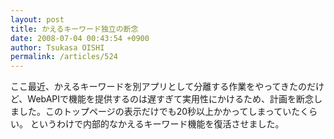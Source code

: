 ```yaml
---
layout: post
title: かえるキーワード独立の断念
date: 2008-07-04 00:43:54 +0900
author: Tsukasa OISHI
permalink: /articles/524
---
```


ここ最近、かえるキーワードを別アプリとして分離する作業をやってきたのだけど、WebAPIで機能を提供するのは遅すぎて実用性にかけるため、計画を断念しました。このトップページの表示だけでも20秒以上かかってしまっていたくらい。
というわけで内部的なかえるキーワード機能を復活させました。

